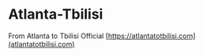 # Atlanta-Tbilisi
From Atlanta to Tbilisi Official
[https://atlantatotbilisi.com](atlantatotbilisi.com)
